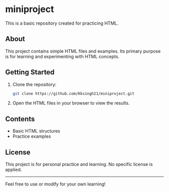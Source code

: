 # miniproject

This is a basic repository created for practicing HTML.

## About

This project contains simple HTML files and examples. Its primary purpose is for learning and experimenting with HTML concepts.

## Getting Started

1. Clone the repository:
   ```bash
   git clone https://github.com/Kksingh21/miniproject.git
   ```
2. Open the HTML files in your browser to view the results.

## Contents

- Basic HTML structures
- Practice examples

## License

This project is for personal practice and learning. No specific license is applied.

---
Feel free to use or modify for your own learning!
